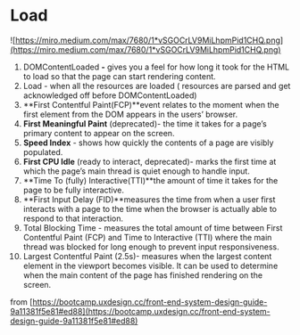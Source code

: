 # Load

![https://miro.medium.com/max/7680/1*vSGOCrLV9MiLhpmPid1CHQ.png](https://miro.medium.com/max/7680/1*vSGOCrLV9MiLhpmPid1CHQ.png)

1. DOMContentLoaded **-** gives you a feel for how long it took for the HTML to load so that the page can start rendering content.
2. Load - when all the resources are loaded ( resources are parsed and get acknowledged off before DOMContentLoaded)
3. **First Contentful Paint(FCP)**event relates to the moment when the first element from the DOM appears in the users’ browser.
4. **First Meaningful Paint** (deprecated)- the time it takes for a page’s primary content to appear on the screen.
5. **Speed Index** - shows how quickly the contents of a page are visibly populated.
6. **First CPU Idle** (ready to interact, deprecated)- marks the first time at which the page’s main thread is quiet enough to handle input.
7. **Time To (fully) Interactive(TTI)**the amount of time it takes for the page to be fully interactive.
8. **First Input Delay (FID)**measures the time from when a user first interacts with a page to the time when the browser is actually able to respond to that interaction.
9. Total Blocking Time - measures the total amount of time between First Contentful Paint (FCP) and Time to Interactive (TTI) where the main thread was blocked for long enough to prevent input responsiveness.
10. Largest Contentful Paint (2.5s)- measures when the largest content element in the viewport becomes visible. It can be used to determine when the main content of the page has finished rendering on the screen.

from [https://bootcamp.uxdesign.cc/front-end-system-design-guide-9a11381f5e81#ed88](https://bootcamp.uxdesign.cc/front-end-system-design-guide-9a11381f5e81#ed88)